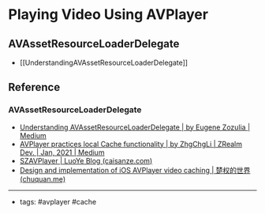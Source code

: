 # Playing Video Using AVPlayer

## AVAssetResourceLoaderDelegate
- [[UnderstandingAVAssetResourceLoaderDelegate]]
## Reference 
### AVAssetResourceLoaderDelegate
- [Understanding AVAssetResourceLoaderDelegate | by Eugene Zozulia | Medium](https://medium.com/@EugeneZZI/understanding-avassetresourceloaderdelegate-b90b3fe2c059)
- [AVPlayer practices local Cache functionality | by ZhgChgLi | ZRealm Dev. | Jan, 2021 | Medium](https://medium.com/zrealm-ios-dev/avplayer-%E5%AF%A6%E8%B8%90%E6%9C%AC%E5%9C%B0-cache-%E5%8A%9F%E8%83%BD%E5%A4%A7%E5%85%A8-6ce488898003)
- [SZAVPlayer | LuoYe Blog (caisanze.com)](https://caisanze.com/post/swift-avplayer/)
- [Design and implementation of iOS AVPlayer video caching | 楚权的世界 (chuquan.me)](http://chuquan.me/2019/12/03/ios-avplayer-support-cache/)

----
- tags: #avplayer #cache